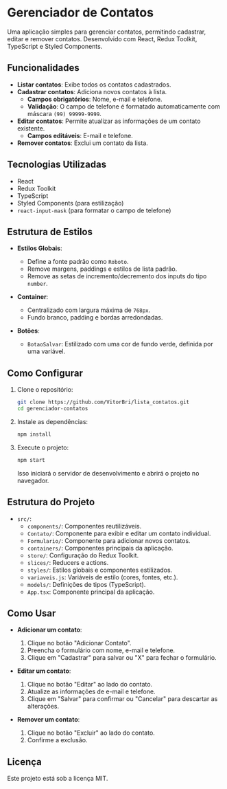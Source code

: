 # Gerenciador de Contatos

Uma aplicação simples para gerenciar contatos, permitindo cadastrar, editar e remover contatos. Desenvolvido com React, Redux Toolkit, TypeScript e Styled Components.

## Funcionalidades

- **Listar contatos**: Exibe todos os contatos cadastrados.
- **Cadastrar contatos**: Adiciona novos contatos à lista.
  - **Campos obrigatórios**: Nome, e-mail e telefone.
  - **Validação**: O campo de telefone é formatado automaticamente com máscara `(99) 99999-9999`.
- **Editar contatos**: Permite atualizar as informações de um contato existente.
  - **Campos editáveis**: E-mail e telefone.
- **Remover contatos**: Exclui um contato da lista.

## Tecnologias Utilizadas

- React
- Redux Toolkit
- TypeScript
- Styled Components (para estilização)
- `react-input-mask` (para formatar o campo de telefone)

## Estrutura de Estilos

- **Estilos Globais**:
  - Define a fonte padrão como `Roboto`.
  - Remove margens, paddings e estilos de lista padrão.
  - Remove as setas de incremento/decremento dos inputs do tipo `number`.

- **Container**:
  - Centralizado com largura máxima de `768px`.
  - Fundo branco, padding e bordas arredondadas.

- **Botões**:
  - `BotaoSalvar`: Estilizado com uma cor de fundo verde, definida por uma variável.

## Como Configurar

1. Clone o repositório:

   ```bash
   git clone https://github.com/VitorBri/lista_contatos.git
   cd gerenciador-contatos
   ```

2. Instale as dependências:

   ```bash
   npm install
   ```

3. Execute o projeto:

   ```bash
   npm start
   ```

   Isso iniciará o servidor de desenvolvimento e abrirá o projeto no navegador.

## Estrutura do Projeto

- `src/`:
  - `components/`: Componentes reutilizáveis.
  - `Contato/`: Componente para exibir e editar um contato individual.
  - `Formulario/`: Componente para adicionar novos contatos.
  - `containers/`: Componentes principais da aplicação.
  - `store/`: Configuração do Redux Toolkit.
  - `slices/`: Reducers e actions.
  - `styles/`: Estilos globais e componentes estilizados.
  - `variaveis.js`: Variáveis de estilo (cores, fontes, etc.).
  - `models/`: Definições de tipos (TypeScript).
  - `App.tsx`: Componente principal da aplicação.

## Como Usar

- **Adicionar um contato**:
  1. Clique no botão "Adicionar Contato".
  2. Preencha o formulário com nome, e-mail e telefone.
  3. Clique em "Cadastrar" para salvar ou "X" para fechar o formulário.

- **Editar um contato**:
  1. Clique no botão "Editar" ao lado do contato.
  2. Atualize as informações de e-mail e telefone.
  3. Clique em "Salvar" para confirmar ou "Cancelar" para descartar as alterações.

- **Remover um contato**:
  1. Clique no botão "Excluir" ao lado do contato.
  2. Confirme a exclusão.

## Licença

Este projeto está sob a licença MIT.

